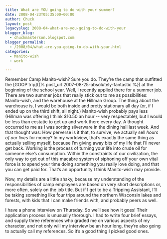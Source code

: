 ```yaml
---
title: What are YOU going to do with your summer?
date: 2008-04-23T05:35:00+00:00
author: Chuck
layout: post
legacyslug: 2008-04-what-are-you-going-to-do-with-your
blogger_blog:
  - chuckmasterson.blogspot.com
blogger_permalink:
  - /2008/04/what-are-you-going-to-do-with-your.html
categories:
  - Manito-wish
  - work

---
```

Remember Camp Manito-wish? Sure you do. They’re the camp that outfitted the
[GOOP trip]({% post_url 2007-08-25-absolutely-fantastic %}) at the beginning of
the school year. Well, I recently applied there for a summer job. There are two
summer jobs that really stick out to me as possibilities: Manito-wish, and the
warehouse at the Hillman Group. The thing about the warehouse is, I would be
both inside and pretty stationary all day (or, if I ended up on the third
shift, all night.) Manito-wish probably pays less (Hillman was offering I think
$10.50 an hour -- very respectable), but I would be less than ecstatic to get
up and work there every day. A thought occurred to me as I was sorting
silverware in the dining hall last week. And that thought was: How perverse is
it that, to survive, we actually sell _hours of our lives_ for money? In my
worldview, that’s exactly the same thing as actually selling myself, because
I’m giving away bits of my life that I’ll never get back. Working is the
process of turning your life into crude oil for someone else’s consumption.
Within the constraints of our civilization, the only way to get out of this
macabre system of siphoning off your own vital force is to spend your time
doing something you really love doing, and that you can get paid for. That’s an
opportunity I think Manito-wish may provide.

Now, my details are a little shaky, because my understanding of the
responsibilities of camp employees are based on very short descriptions or,
more often, solely on the job title. But if I get to be a Tripping Assistant,
I’ll be taking something like four trips around the northern Wisconsin lakes
and forests, with kids that I can make friends with, and probably peers as
well.

I have a phone interview on Thursday. So we’ll see how it goes! Their
application process is unusually thorough. I had to write four brief essays,
and supply three references who graded me on various aspects of my character,
and not only will my interview be an hour long, they’re also going to actually
call my references. So it’s a good thing I picked good ones.
